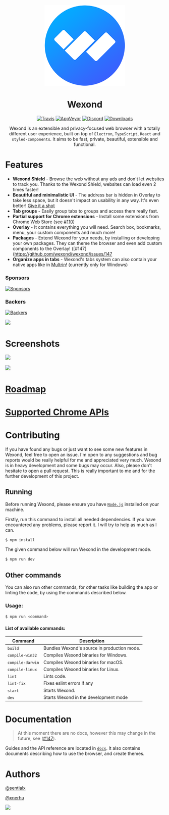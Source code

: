 <p align="center">
  <a href="https://wexond.net"><img src="static/app-icons/icon.png" width="256"></a>
</p>

<div align="center">
  <h1>Wexond</h1>

[![Travis](https://img.shields.io/travis/com/wexond/wexond.svg?style=for-the-badge)](https://travis-ci.com/wexond/wexond)
[![AppVeyor](https://img.shields.io/appveyor/ci/sentialx/wexond.svg?style=for-the-badge)](https://ci.appveyor.com/project/sentialx/wexond)
[![Discord](https://img.shields.io/discord/307605794680209409.svg?style=for-the-badge)](https://discord.gg/yAA8DdK)
[![Downloads](https://img.shields.io/github/downloads/wexond/wexond/total.svg?style=for-the-badge)](https://github.com/wexond/wexond/releases)

Wexond is an extensible and privacy-focused web browser with a totally different user experience, built on top of `Electron`, `TypeScript`, `React` and `styled-components`. It aims to be fast, private, beautiful, extensible and functional.

</div>

# Features

- **Wexond Shield** - Browse the web without any ads and don't let websites to track you. Thanks to the Wexond Shield, websites can load even 2 times faster!
- **Beautiful and minimalistic UI** - The address bar is hidden in Overlay to take less space, but it doesn't impact on usability in any way. It's even better! [Give it a shot](https://wexond.net)
- **Tab groups** - Easily group tabs to groups and access them really fast.
- **Partial support for Chrome extensions** - Install some extensions from Chrome Web Store (see [#110](https://github.com/wexond/wexond/issues/110))
- **Overlay** - It contains everything you will need. Search box, bookmarks, menu, your custom components and much more!
- **Packages** - Extend Wexond for your needs, by installing or developing your own packages. They can theme the browser and even add custom components to the Overlay! ([#147](https://github.com/wexond/wexond/issues/147
- **Organize apps in tabs** - Wexond's tabs system can also contain your native apps like in [Multrin](https://github.com/sentialx/multrin)!   (currently only for Windows)

### Sponsors

[![Sponsors](https://opencollective.com/wexond/tiers/sponsor.svg?avatarHeight=48)](https://opencollective.com/wexond)

### Backers

[![Backers](https://opencollective.com/wexond/tiers/backer.svg?avatarHeight=48)](https://opencollective.com/wexond)

<a href="https://digital-presence.agency/"><img src="https://i.imgur.com/iNY6XA4.jpg" width="256"></a>

# Screenshots

![](https://wexond.net/img/screen.png)

![](https://wexond.net/img/screen2.gif)

# [Roadmap](https://github.com/wexond/wexond/projects)

# [Supported Chrome APIs](https://github.com/wexond/wexond/issues/110)

# Contributing

If you have found any bugs or just want to see some new features in Wexond, feel free to open an issue. I'm open to any suggestions and bug reports would be really helpful for me and appreciated very much. Wexond is in heavy development and some bugs may occur. Also, please don't hesitate to open a pull request. This is really important to me and for the further development of this project.

## Running

Before running Wexond, please ensure you have [`Node.js`](https://nodejs.org/en/) installed on your machine.

Firstly, run this command to install all needed dependencies. If you have encountered any problems, please report it. I will try to help as much as I can.

```bash
$ npm install
```

The given command below will run Wexond in the development mode.

```bash
$ npm run dev
```

## Other commands

You can also run other commands, for other tasks like building the app or linting the code, by using the commands described below.

### Usage:

```bash
$ npm run <command>
```

#### List of available commands:

| Command            | Description                                 |
| ------------------ | ------------------------------------------- |
| `build`            | Bundles Wexond's source in production mode. |
| `compile-win32`    | Compiles Wexond binaries for Windows.       |
| `compile-darwin`   | Compiles Wexond binaries for macOS.         |
| `compile-linux`    | Compiles Wexond binaries for Linux.         |
| `lint`             | Lints code.                                 |
| `lint-fix`         | Fixes eslint errors if any                  |
| `start`            | Starts Wexond.                              |
| `dev`              | Starts Wexond in the development mode       |

# Documentation

> At this moment there are no docs, however this may change in the future, see ([#147](https://github.com/wexond/wexond/issues/147)).

Guides and the API reference are located in [`docs`](docs).
It also contains documents describing how to use the browser, and create themes.

# Authors

[@sentialx](https://github.com/sentialx)

[@xnerhu](https://github.com/xnerhu)

<a href="https://www.patreon.com/bePatron?u=12270966">
    <img src="https://c5.patreon.com/external/logo/become_a_patron_button@2x.png" width="160">
</a>
